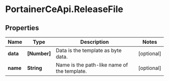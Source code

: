# PortainerCeApi.ReleaseFile

## Properties
Name | Type | Description | Notes
------------ | ------------- | ------------- | -------------
**data** | **[Number]** | Data is the template as byte data. | [optional] 
**name** | **String** | Name is the path-like name of the template. | [optional] 


